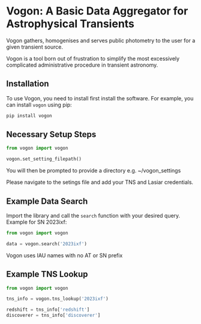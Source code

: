 # Vogon: A Basic Data Aggregator for Astrophysical Transients

Vogon gathers, homogenises and serves public photometry to the user for a given transient source.

Vogon is a tool born out of frustration to simplify the most excessively complicated administrative procedure in transient astronomy.

## Installation

To use Vogon, you need to install first install the software. For example, you can install `vogon` using pip:

```bash 
pip install vogon
```

## Necessary Setup Steps

```python
from vogon import vogon

vogon.set_setting_filepath()

```
You will then be prompted to provide a directory e.g. ~/vogon_settings 

Please navigate to the setings file and add your TNS and Lasiar credentials.

## Example Data Search

Import the library and call the `search` function with your desired query. Example for SN 2023ixf:

```python
from vogon import vogon

data = vogon.search('2023ixf')
```

Vogon uses IAU names with no AT or SN prefix


## Example TNS Lookup

```python
from vogon import vogon

tns_info = vogon.tns_lookup('2023ixf')

redshift = tns_info['redshift']
discoverer = tns_info['discoverer']
```
